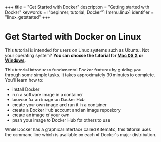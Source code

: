 +++
title = "Get Started with Docker"
description = "Getting started with Docker"
keywords = ["beginner, tutorial, Docker"]
[menu.linux]
identifier = "linux_getstarted"
+++

# Get Started with Docker on Linux

This tutorial is intended for users on Linux systems such as Ubuntu. Not your operating system? **You can choose the tutorial for [Mac OS X](/mac/started) or [Windows](/windows/started)**.

This tutorial introduces fundamental Docker features by guiding you through some
simple tasks. It takes approximately 30 minutes to complete. You'll learn how to:

* install Docker
* run a software image in a container
* browse for an image on Docker Hub
* create your own image and run it in a container
* create a Docker Hub account and an image repository
* create an image of your own
* push your image to Docker Hub for others to use

While Docker has a graphical interface called Kitematic, this tutorial uses the
command line which is available on each of Docker's major distribution.






	




		

	

	